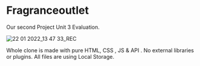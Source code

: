 # Fragranceoutlet

Our second Project Unit 3 Evaluation.


![22 01 2022_13 47 33_REC](https://user-images.githubusercontent.com/96100148/150630990-2882b202-f754-4fa0-8b84-8767f13083f6.png)


Whole clone is made with pure HTML, CSS , JS & API . No external libraries or plugins. All files are using Local Storage.



